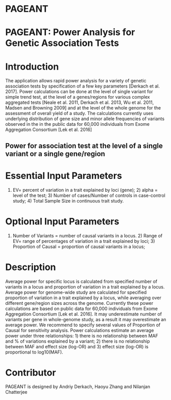 PAGEANT
==========
PAGEANT: Power Analysis for Genetic Association Tests
==========
Introduction
============
The application allows rapid power analysis for a variety of genetic association tests by specification of a few key parameters [Derkach et al. 2017]. Power calculations can be done at the level of single variant for simple trend test, at the level of a genes/regions for various complex aggregated tests [Neale et al. 2011, Derkach et al. 2013, Wu et al. 2011, Madsen and Browning 2009] and at the level of the whole genome for the assessment of overall yield of a study. The calculations currently uses underlying distribution of gene size and minor allele frequencies of variants observed in the in the public data for 60,000 individuals from Exome Aggregation Consortium [Lek et al. 2016]

Power for association test at the level of a single variant or a single gene/region
-----------------------------------------------
# Essential Input Parameters


1)	EV= percent of variation in a trait explained by loci (gene); 2) alpha = level of the test; 3) Number of cases/Number of controls in case-control study; 4) Total Sample Size in continuous trait study. 

Optional Input Parameters
=========================
1)	 Number of Variants = number of causal variants in a locus. 2) Range of EV= range of percentages of variation in a trait explained by loci; 3) Proportion of Causal = proportion of causal variants in a locus; 

Description
=============
Average power for specific locus is calculated from specified number of variants in a locus and proportion of variation in a trait explained by a locus. Average power for genome-wide study are calculated for specified proportion of variation in a trait explained by a locus, while averaging over different gene/region sizes across the genome. Currently these power calculations are based on public data for 60,000 individuals from Exome Aggregation Consortium [Lek et al. 2016]. It may underestimate number of variants per gene in whole-genome study, as a result it may overestimate an average power. We recommend to specify several values of Proportion of Causal for sensitivity analysis. 
Power calculations estimate an average power under three relationships: 1) there is no relationship between MAF and % of variations explained by a variant; 2) there is no relationship between MAF and effect size (log-OR) and 3) effect size (log-OR) is proportional to log10(MAF). 

Contributor
===========
PAGEANT is designed by Andriy Derkach, Haoyu Zhang and Nilanjan Chatterjee

